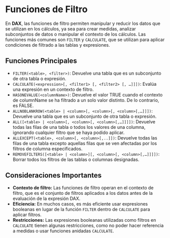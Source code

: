# Funciones de Filtro

En **DAX**, las funciones de filtro permiten manipular y reducir los datos que se utilizan en los cálculos, ya sea para crear medidas, analizar subconjuntos de datos o manipular el contexto de los cálculos. Las funciones más comunes son `FILTER` y `CALCULATE`, que se utilizan para aplicar condiciones de filtrado a las tablas y expresiones.

## Funciones Principales

- `FILTER(<table>, <filter>)`: Devuelve una tabla que es un subconjunto de otra tabla o expresión.
- `CALCULATE(<expression>[, <filter1> [, <filter2> [, …]]])`: Evalúa una expresión en un contexto de filtro.
- `HASONEVALUE(<columnName>)`: Devuelve el valor TRUE cuando el contexto de columnName se ha filtrado a un solo valor distinto. De lo contrario, es FALSE.
- `ALLNOBLANKROW(<table> | <column>[, <column>[, <column>[,…]]])`: Devuelve una tabla que es un subconjunto de otra tabla o expresión.
- `ALL([<table> | <column>[, <column>[, <column>[,…]]]])`: Devuelve todas las filas de una tabla o todos los valores de una columna, ignorando cualquier filtro que se haya podido aplicar.
- `ALLEXCEPT(<table>, <column>[, <column>[,..]])`: Devuelve todas las filas de una tabla excepto aquellas filas que se ven afectadas por los filtros de columna especificados.
- `REMOVEFILTERS([<table> | <column>][, <column>[, <column>[,…]]]])`: Borrar todos los filtros de las tablas o columnas designadas.

## Consideraciones Importantes

- **Contexto de filtro:** Las funciones de filtro operan en el contexto de filtro, que es el conjunto de filtros aplicados a los datos antes de la evaluación de la expresión DAX.
- **Eficiencia:** En muchos casos, es más eficiente usar expresiones booleanas en lugar de la función `FILTER` dentro de `CALCULATE` para aplicar filtros.
- **Restricciones:** Las expresiones booleanas utilizadas como filtros en `CALCULATE` tienen algunas restricciones, como no poder hacer referencia a medidas o usar funciones anidadas `CALCULATE`.
